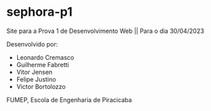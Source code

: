 # sephora-p1
Site para a Prova 1 de Desenvolvimento Web || Para o dia 30/04/2023

Desenvolvido por:
- Leonardo Cremasco
- Guilherme Fabretti
- Vitor Jensen
- Felipe Justino
- Victor Bortolozzo

FUMEP, Escola de Engenharia de Piracicaba

